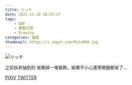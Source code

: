 ```yaml
---
title: リッチ
date: 2021-11-10 18:57:17
tags:
    - GBF
    - 碧藍幻想
    - Drawing
categories: 繪圖
thumbnail: https://i.imgur.com/MzSoR0O.jpg
---
```

![リッチ](https://i.imgur.com/MzSoR0O.jpg)

之前拆井抽到的
省略掉一堆裝飾，結果不小心連黑眼圈都省了...

[PIXIV](https://www.pixiv.net/artworks/94033711)
[TWITTER](https://twitter.com/cylin910021/status/1458121493888438275)